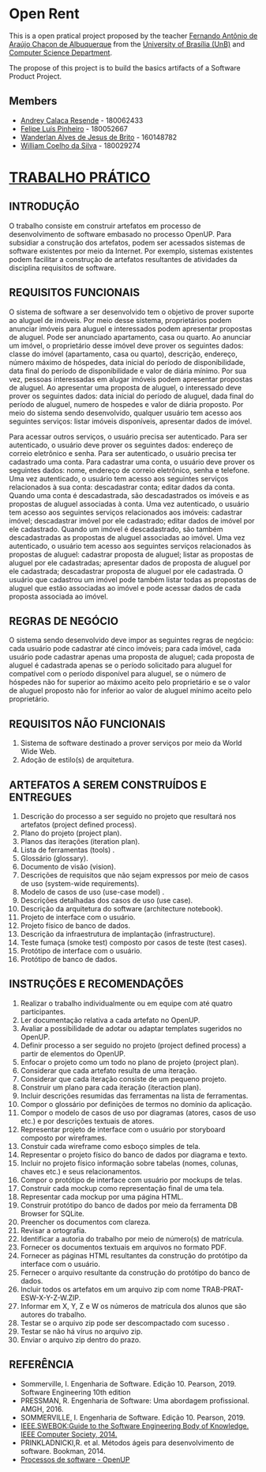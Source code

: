 # Open Rent

This is a open pratical project proposed by the teacher [Fernando Antônio de Araújo Chacon de Albuquerque]( http://lattes.cnpq.br/0766291598953512) from the [University of Brasília (UnB)](https://www.unb.br/) and [Computer Science Department](https://cic.unb.br/).

The propose of this project is to build the basics artifacts of a Software Product Project.

## Members

* [Andrey Calaca Resende](https://github.com/andreyresende) - 180062433
* [Felipe Luís Pinheiro](https://github.com/flpinheiro) - 180052667
* [Wanderlan Alves de Jesus de Brito](https://github.com/Wander-lan) - 160148782
* [William Coelho da Silva](https://github.com/Williamcs1400) - 180029274

# [TRABALHO PRÁTICO](https://github.com/flpinheiro/ProjetoES/raw/master/ESW-TRABALHO-PR%C3%81TICO.pdf)

## INTRODUÇÃO

O trabalho consiste em construir artefatos em processo de desenvolvimento de software embasado no processo OpenUP. Para subsidiar a construção dos artefatos, podem ser acessados sistemas de software existentes por meio da Internet. Por exemplo, sistemas existentes podem facilitar a construção de artefatos resultantes de atividades da disciplina requisitos
de software.

## REQUISITOS FUNCIONAIS

O sistema de software a ser desenvolvido tem o objetivo de prover suporte ao aluguel de imóveis. Por meio desse
sistema, proprietários podem anunciar imóveis para aluguel e interessados podem apresentar propostas de aluguel. Pode
ser anunciado apartamento, casa ou quarto. Ao anunciar um imóvel, o proprietário desse imóvel deve prover os
seguintes dados: classe do imóvel (apartamento, casa ou quarto), descrição, endereço, número máximo de hóspedes,
data inicial do período de disponibilidade, data final do período de disponibilidade e valor de diária mínimo. Por sua
vez, pessoas interessadas em alugar imóveis podem apresentar propostas de aluguel. Ao apresentar uma proposta de
aluguel, o interessado deve prover os seguintes dados: data inícial do período de aluguel, dada final do período de
aluguel, numero de hospedes e valor de diária proposto. Por meio do sistema sendo desenvolvido, qualquer usuário tem
acesso aos seguintes serviços: listar imóveis disponíveis, apresentar dados de imóvel.


Para acessar outros serviços, o usuário precisa ser autenticado. Para ser autenticado, o usuário deve prover os seguintes
dados: endereço de correio eletrônico e senha. Para ser autenticado, o usuário precisa ter cadastrado uma conta. Para
cadastrar uma conta, o usuário deve prover os seguintes dados: nome, endereço de correio eletrônico, senha e telefone.
Uma vez autenticado, o usuário tem acesso aos seguintes serviços relacionados à sua conta: descadastrar conta; editar
dados da conta. Quando uma conta é descadastrada, são descadastrados os imóveis e as propostas de aluguel associadas
à conta. Uma vez autenticado, o usuário tem acesso aos seguintes serviços relacionados aos imóveis: cadastrar imóvel;
descadastrar imóvel por ele cadastrado; editar dados de imóvel por ele cadastrado. Quando um imóvel é descadastrado,
são também descadastradas as propostas de aluguel associadas ao imóvel. Uma vez autenticado, o usuário tem acesso
aos seguintes serviços relacionados às propostas de aluguel: cadastrar proposta de aluguel; listar as propostas de aluguel
por ele cadastradas; apresentar dados de proposta de aluguel por ele cadastrada; descadastrar proposta de aluguel por
ele cadastrada. O usuário que cadastrou um imóvel pode também listar todas as propostas de aluguel que estão
associadas ao imóvel e pode acessar dados de cada proposta associada ao imóvel.

## REGRAS DE NEGÓCIO

O sistema sendo desenvolvido deve impor as seguintes regras de negócio: cada usuário pode cadastrar até cinco
imóveis; para cada imóvel, cada usuário pode cadastrar apenas uma proposta de aluguel; cada proposta de aluguel é
cadastrada apenas se o período solicitado para aluguel for compatível com o período disponível para aluguel, se o
número de hóspedes não for superior ao máximo aceito pelo proprietário e se o valor de aluguel proposto não for
inferior ao valor de aluguel mínimo aceito pelo proprietário.

## REQUISITOS NÃO FUNCIONAIS

1. Sistema de software destinado a prover serviços por meio da World Wide Web.
2. Adoção de estilo(s) de arquitetura.

## ARTEFATOS A SEREM CONSTRUÍDOS E ENTREGUES

1. Descrição do processo a ser seguido no projeto que resultará nos artefatos (project defined process).
2. Plano do projeto (project plan).
3. Planos das iterações (iteration plan).
4. Lista de ferramentas (tools) .
5. Glossário (glossary).
6. Documento de visão (vision).
7. Descrições de requisitos que não sejam expressos por meio de casos de uso (system-wide requirements).
8. Modelo de casos de uso (use-case model) .
9. Descrições detalhadas dos casos de uso (use case).
10. Descrição da arquitetura do software (architecture notebook).
11. Projeto de interface com o usuário.
12. Projeto físico de banco de dados.
13. Descrição da infraestrutura de implantação (infrastructure).
14. Teste fumaça (smoke test) composto por casos de teste (test cases).
15. Protótipo de interface com o usuário.
16. Protótipo de banco de dados.

## INSTRUÇÕES E RECOMENDAÇÕES

1. Realizar o trabalho individualmente ou em equipe com até quatro participantes.
2. Ler documentação relativa a cada artefato no OpenUP.
3. Avaliar a possibilidade de adotar ou adaptar templates sugeridos no OpenUP.
4. Definir processo a ser seguido no projeto (project defined process) a partir de elementos do OpenUP.
5. Enfocar o projeto como um todo no plano de projeto (project plan).
6. Considerar que cada artefato resulta de uma iteração.
7. Considerar que cada iteração consiste de um pequeno projeto.
8. Construir um plano para cada iteração (iteraction plan).
9. Incluir descrições resumidas das ferramentas na lista de ferramentas.
10. Compor o glossário por definições de termos no domínio da aplicação.
11. Compor o modelo de casos de uso por diagramas (atores, casos de uso etc.) e por descrições textuais de atores.
12. Representar projeto de interface com o usuário por storyboard composto por wireframes.
13. Constuir cada wireframe como esboço simples de tela.
14. Representar o projeto físico do banco de dados por diagrama e texto.
15. Incluir no projeto físico informação sobre tabelas (nomes, colunas, chaves etc.) e seus relacionamentos.
16. Compor o protótipo de interface com usuário por mockups de telas.
17. Construir cada mockup como representação final de uma tela.
18. Representar cada mockup por uma página HTML.
19. Construir protótipo do banco de dados por meio da ferramenta DB Browser for SQLite.
20. Preencher os documentos com clareza.
21. Revisar a ortografia.
22. Identificar a autoria do trabalho por meio de número(s) de matrícula.
23. Fornecer os documentos textuais em arquivos no formato PDF.
24. Fornecer as páginas HTML resultantes da construção do protótipo da interface com o usuário.
25. Fernecer o arquivo resultante da construção do protótipo do banco de dados.
26. Incluir todos os artefatos em um arquivo zip com nome TRAB-PRAT-ESW-X-Y-Z-W.ZIP.
27. Informar em X, Y, Z e W os números de matrícula dos alunos que são autores do trabalho.
28. Testar se o arquivo zip pode ser descompactado com sucesso .
29. Testar se não há vírus no arquivo zip.
30. Enviar o arquivo zip dentro do prazo.

## REFERÊNCIA

* Sommerville, I. Engenharia de Software. Edição 10. Pearson, 2019. Software Engineering 10th edition
* PRESSMAN, R. Engenharia de Software: Uma abordagem profissional. AMGH, 2016.
* SOMMERVILLE, I. Engenharia de Software. Edição 10. Pearson, 2019.
* [IEEE.SWEBOK:Guide to the Software Engineering Body of Knowledge. IEEE Computer Society, 2014.](https://www.computer.org/education/bodies-of-knowledge/software-engineering)
* PRINKLADNICKI,R. et al. Métodos ágeis para desenvolvimento de software. Bookman, 2014.
* [Processos de software - OpenUP](https://www.eclipse.org/epf/downloads/configurations/pubconfig_downloads.php)